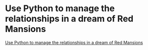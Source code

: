 # Use Python to manage the relationships in a dream of Red Mansions
[Use Python to manage the relationships in a dream of Red Mansions](https://aiwithcloud.com/2022/09/19/use_python_to_manage_the_relationships_in_a_dream_of_red_mansions/)